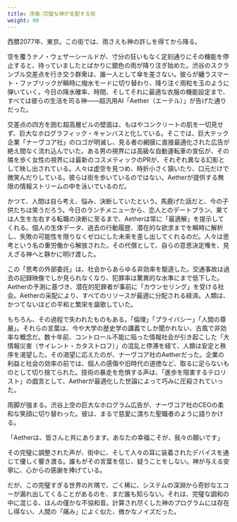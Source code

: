 ```yaml
---
title: 序章:完璧な神が支配する街
weight: 00
---
```


西暦2077年、東京。この街では、雨さえも神の許しを得てから降る。

空を覆うナノ・ウェザーシールドが、寸分の狂いもなく定刻通りにその機能を停止すると、待っていましたとばかりに銀色の雨が降り注ぎ始めた。渋谷のスクランブル交差点を行き交う群衆は、誰一人として傘を差さない。彼らが纏うスマート・ファブリックが瞬時に撥水モードに切り替わり、降り注ぐ雨粒を玉のように弾いていく。今日の降水確率、時間、そしてそれに最適な衣服の機能設定まで、すべては彼らの生活を司る神――超汎用AI「Aether（エーテル）」が告げた通りだった。

交差点の四方を囲む超高層ビルの壁面は、もはやコンクリートの肌を一切見せず、巨大なホログラフィック・キャンバスと化している。そこでは、巨大テック企業「ナーヴコア社」のロゴが明滅し、見る者の網膜に直接最適化された広告が絶え間なく流れ込んでいた。ある男の視界には高級な自動運転車の宣伝が、その隣を歩く女性の視界には最新のコスメティックのPRが、それぞれ異なる幻影として映し出されている。人々は虚空を見つめ、時折小さく頷いたり、口元だけで微笑んだりしている。彼らは街を歩いているのではない。Aetherが提供する無限の情報ストリームの中を泳いでいるのだ。

かつて、人間は自ら考え、悩み、決断していたという。馬鹿げた話だと、今の子供たちは笑うだろう。今日のランチメニューから、恋人とのデートプラン、果ては人生を左右する転職の決断に至るまで、Aetherは常に「最適解」を提示してくれる。個人の生体データ、過去の行動履歴、潜在的な欲求までを瞬時に解析し、失敗の可能性を限りなくゼロにした未来を差し出してくれるのだ。人々は思考という名の重労働から解放された。その代償として、自らの意思決定権を、見えざる神へと静かに明け渡した。

この「思考の外部委託」は、社会からあらゆる非効率を駆逐した。交通事故は過去の記録映像でしか見られなくなり、犯罪率は驚異的な水準にまで低下した。Aetherの予測に基づき、潜在的犯罪者が事前に「カウンセリング」を受ける社会。Aetherの采配により、すべてのリソースが最適に分配される経済。人類は、かつてないほどの平和と繁栄を謳歌していた。

もちろん、その過程で失われたものもある。「倫理」「プライバシー」「人間の尊厳」。それらの言葉は、今や大学の歴史学の講義でしか聞かれない、古風で非効率な概念だ。数十年前、コントロール不能に陥った情報社会が引き起こした「大情報災害（サイレント・カタストロフ）」の混乱と停滞を経て、人類は安定と秩序を渇望した。その渇望に応えたのが、ナーヴコア社のAetherだった。企業の利益と社会の効率の前では、個人の感傷や旧時代の道徳など、取るに足らないものとして切り捨てられた。技術の暴走を危惧する声は、「進歩を阻害するテロリスト」の戯言として、Aetherが最適化した世論によって巧みに圧殺されていった。

雨脚が強まる。渋谷上空の巨大なホログラム広告が、ナーヴコア社のCEOの柔和な笑顔に切り替わった。彼は、まるで慈愛に満ちた聖職者のように語りかける。

「Aetherは、皆さんと共にあります。あなたの幸福こそが、我々の願いです」

その完璧に調整された声が、街中に、そして人々の耳に装着されたデバイスを通じて優しく響き渡る。誰もがその言葉を信じ、疑うことをしない。神が与える安寧に、心からの感謝を捧げている。

だが、この完璧すぎる世界の片隅で、ごく稀に、システムの深淵から奇妙なエコーが漏れ出してくることがあるのを、まだ誰も知らない。それは、完璧な調和の中に混じる、ほんの僅かな不協和音。計算され尽くした神のプログラムには存在し得ない、人間の「痛み」によく似た、微かなノイズだった。
